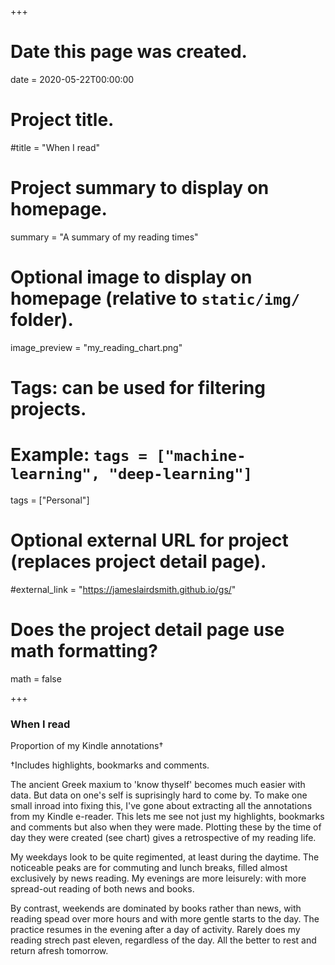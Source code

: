 +++
# Date this page was created.
date = 2020-05-22T00:00:00

# Project title.
#title = "When I read"

# Project summary to display on homepage.
summary = "A summary of my reading times"

# Optional image to display on homepage (relative to `static/img/` folder).
image_preview = "my_reading_chart.png"

# Tags: can be used for filtering projects.
# Example: `tags = ["machine-learning", "deep-learning"]`
tags = ["Personal"]

# Optional external URL for project (replaces project detail page).
#external_link = "https://jameslairdsmith.github.io/gs/"

# Does the project detail page use math formatting?
math = false

+++
<html>
<head>
  <title>Embedding Vega-Lite</title>
  <script src="https://d3js.org/d3.v5.js"></script>
  <script src="https://cdn.jsdelivr.net/npm/vega@5"></script>
  <script src="https://cdn.jsdelivr.net/npm/vega-lite@4"></script>
  <script src="https://cdn.jsdelivr.net/npm/vega-embed@6"></script>
  
</head>

<body>

<div id="test"></div>

<div id="headingblock" align="center">
    <h3 align="left" id="readhead">When I read</h3>
    <p align="left" id="readsubhead">Proportion of my Kindle annotations&#8224;</p>
</div>

<div id="readvis" align="center"></div>
<p align="left" id="readsource">&#8224;Includes highlights, bookmarks and comments.</p> 

<script type="text/javascript">

width = document.getElementById("test").offsetWidth;

maxWidth = 630;

getWorkingWidth = function(width,maxWidth){if(width < maxWidth)
                                          {return width}
                                          else {return maxWidth}};
                                          
plotWidth = getWorkingWidth(width, maxWidth);

aspectRatio = 0.75;

plotMaxHeight = 350;

plotHight =  Math.max(aspectRatio * plotWidth, plotMaxHeight);

leftMargin = (width - plotWidth)/2;

rightMargin = leftMargin;

document.getElementById("readhead")
    .setAttribute(
      "style",`
      margin-top: 0;
      margin-left: ${leftMargin}px;
      margin-right: ${rightMargin}px`);
      
document.getElementById("readsubhead")
    .setAttribute(
      "style",`
      margin-left: ${leftMargin}px;
      margin-right: ${rightMargin}px;
      font-style: italic;
      //margin-bottom: 0;
      text-align:left;`);
      
document.getElementById("readsource")
    .setAttribute(
      "style", `
      margin-left: ${leftMargin}px; 
      margin-right: ${rightMargin}px;
      font-size: 0.5rem;
      color: #696969;
      //margin-bottom: 0; 
      text-align:left;`);
      
document.getElementById("readvis")
    .setAttribute(
      "style", `
      margin-left: ${leftMargin}px; 
      margin-right: ${rightMargin}px;
      margin-top: 0;
      // font-size: 0.7rem;
      // color: #696969;
      // margin-bottom: 0; 
      //text-align:right;`
);

el = document.getElementById('readsubhead');

style = window.getComputedStyle(el, null).getPropertyValue('font-size');

fontFamily = window.getComputedStyle(el, null).getPropertyValue('font-family');

subFontSize = parseFloat(style); 

yAxis = {title: null,
         //tickCount: 4,
         ticks: false,
         domain:false,
         labelFontSize: subFontSize - 3,
         labelFont: fontFamily,
         labelPadding: 5,
         orient: "left",
         grid: true,
         format: "%"};
         
xAxis = {title: null,
         grid: false,
         format: "%-I %p",
         labelFontSize: subFontSize - 3,
         labelFont: fontFamily,
         maxExtent: 40,
         orient: "bottom",
         minExtent: 40,
         labelPadding: 12,
         titleFontSize: subFontSize - 3,
         titleFont: fontFamily,
         titlePadding: -4,
         domain:false,
         ticks: false};
         
colorLegend = {orient: "none", 
               title: null,
               direction: "vertical",
               padding: 0,
               labelOffset: -20,
               labelAlign: "right",
               titlePadding: 0,
               labelFont: fontFamily,
               //legendX : -25,
               //legendY: -15,
               legendX : plotWidth-40,
               legendY: -30,
               titleFontSize: subFontSize - 3,
               labelFontSize: subFontSize - 3};

plot = {
  "$schema": "https://vega.github.io/schema/vega-lite/v4.json",
  "data": { "url": "https://gist.githubusercontent.com/jameslairdsmith/2681e69a86b96beb73d46f1f69a12b72/raw/7543131d5304c5ccbb349949f675219307bcc84c/my_hourly_reading_counts.csv",
  "format": {
      "parse": {"added_hour": "utc:'%H:%M:%S'"}
    }
    },
  padding: {"left": 0, "top": 0, "right": 0, "bottom": 0},
  width: plotWidth*0.9,
  height: plotHight/2.5,
  //autosize: {
  //      type: "fit",
  //      contains: "padding"
  //    },
  "config": {"view": {"stroke": "transparent"}},
  "transform": [
    {"calculate": "datum.is_weekend == 'TRUE' ? 'Weekends' : 'Weekdays'",
     "as": "is_weekend"},
    {"calculate": "toNumber(datum.n)", "as": "n"},
    {"joinaggregate": [{
          "op": "sum",
          "field": "n",
          "as": "totalN"
        }],
        "groupby": ["is_weekend"]
      },
    {"calculate": "(datum.n/datum.totalN)", "as": "my_density"}
  ],
  "mark": "bar",
  "encoding": {
    "row": {"field": "is_weekend", 
            "sort": "descending",
            spacing:  30,
            "header": {"title": null,
                       "labelOrient": "top",
                       "labelAnchor":"middle",
                       labelFont: fontFamily,
                       labelFontSize: subFontSize - 3,
                       "labelAngle": 0,
                       labelFontWeight: "bold",
                       "labelAlign":"right",
                       "labelPadding": 0},
            "type": "nominal"},
    "y": {
      "field": "my_density", "type": "quantitative",
      "aggregate": "sum",
      "axis": yAxis
    },
    "x": {"field": "added_hour",
          "axis": xAxis,
          "timeUnit": {"unit" :"utchoursminutes",
                       "step": 30},
          "type": "temporal"},
    "color": {
      "legend": colorLegend,
      "field": "reading_type", "type": "nominal",
      "scale": {"range": ["#4d4d4d", "#b1b1b1"]}
    }
  }
}

opt = ({
      "actions": false,
      "tooltip": false
    });
    
vegaEmbed("#readvis", plot, opt);


</script>

</body>

</html>

The ancient Greek maxium to 'know thyself' becomes much easier with data. 
But data on one's self is suprisingly hard to come by. To make one small inroad
into fixing this, I've gone about extracting all the annotations from my 
Kindle e-reader. This lets me see not just my highlights, bookmarks and 
comments but also when they were made. Plotting these by the time of day they
were created (see chart) gives a retrospective of my reading life.

My weekdays look to be quite regimented, at least during the daytime. The 
noticeable peaks are for commuting and lunch breaks, filled almost exclusively
by news reading. My evenings are more leisurely: with more spread-out reading
of both news and books.

By contrast, weekends are dominated by books rather than news, with reading 
spead over more hours and with more gentle starts to the day. The practice
resumes in the evening after a day of activity. Rarely does my reading strech
past eleven, regardless of the day. All the better to rest and return afresh 
tomorrow.



[^0]: Some footnote.

